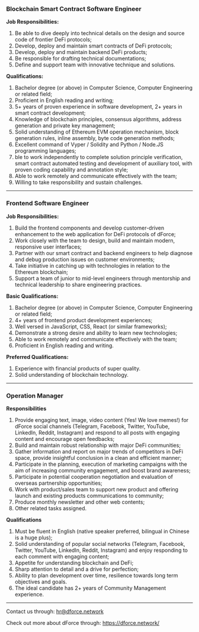### Blockchain Smart Contract Software Engineer

**Job Responsibilities:**
1. Be able to dive deeply into technical details on the design and source code of frontier DeFi protocols;
2. Develop, deploy and maintain smart contracts of DeFi protocols;
3. Develop, deploy and maintain backend DeFi products; 
4. Be responsible for drafting technical documentations;
5. Define and support team with innovative technique and solutions. 

**Qualifications:**
1. Bachelor degree (or above) in Computer Science, Computer Engineering or related field;
2. Proficient in English reading and writing; 
3. 5+ years of proven experience in software development, 2+ years in smart contract development;
4. Knowledge of blockchain principles, consensus algorithms, address generation and private key management;
5. Solid understanding of Ethereum EVM operation mechanism, block generation rules, inline assembly, byte code generation methods; 
6. Excellent command of Vyper / Solidity and Python / Node.JS programming languages;
7. ble to work independently to complete solution principle verification, smart contract automated testing and development of auxiliary tool, with proven coding capability and annotation style; 
8. Able to work remotely and communicate effectively with the team;
9. Willing to take responsibility and sustain challenges.

--------

### Frontend Software Engineer

**Job Responsibilities:**
1. Build the frontend components and develop customer-driven enhancement to the web application for DeFi protocols of dForce;
2. Work closely with the team to design, build and maintain modern, responsive user interfaces;
3. Partner with our smart contract and backend engineers to help diagnose and debug production issues on customer environments; 
4. Take initiative in catching up with technologies in relation to the Ethereum blockchain;
5. Support a team of junior to mid-level engineers through mentorship and technical leadership to share engineering practices.

**Basic Qualifications:**
1. Bachelor degree (or above) in Computer Science, Computer Engineering or related field;
2. 4+ years of frontend product development experiences;
3. Well versed in JavaScript, CSS, React (or similar frameworks);
4. Demonstrate a strong desire and ability to learn new technologies; 
5. Able to work remotely and communicate effectively with the team;
6. Proficient in English reading and writing.

**Preferred Qualifications:**
1. Experience with financial products of super quality. 
2. Solid understanding of blockchain technology.

--------

### Operation Manager

**Responsibilities**
1. Provide engaging text, image, video content (Yes! We love memes!) for dForce social channels (Telegram, Facebook, Twitter, YouTube, LinkedIn, Reddit, Instagram) and respond to all posts with engaging content and encourage open feedbacks; 
2. Build and maintain robust relationship with major DeFi communities;
3. Gather information and report on major trends of competitors in DeFi space, provide insightful conclusion in a clean and efficient manner;
4. Participate in the planning, execution of marketing campaigns with the aim of increasing community engagement, and boost brand awareness; 
5. Participate in potential cooperation negotiation and evaluation of overseas partnership opportunities;
6. Work with product/sales team to support new product and offering launch and existing products communications to community; 
7. Produce monthly newsletter and other web contents; 
8. Other related tasks assigned.
   
**Qualifications**
1. Must be fluent in English (native speaker preferred, bilingual in Chinese is a huge plus);
2. Solid understanding of popular social networks (Telegram, Facebook, Twitter, YouTube, LinkedIn, Reddit, Instagram) and enjoy responding to each comment with engaging content; 
3. Appetite for understanding blockchain and DeFi;
4. Sharp attention to detail and a drive for perfection; 
5. Ability to plan development over time, resilience towards long term objectives and goals.
6. The ideal candidate has 2+ years of Community Management experience.

___
Contact us through: hr@dforce.network

Check out more about dForce through: https://dforce.network/

